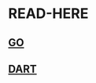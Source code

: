 # READ-HERE

## [GO](https://leetcode.com/problems/minimum-deletions-to-make-character-frequencies-unique/solutions/4034198/go-union-find-simple-fast-and-easy-with-explanation/)

## [DART](https://leetcode.com/problems/minimum-deletions-to-make-character-frequencies-unique/solutions/4034210/union-find-simple-fast-and-easy-with-explanation/)
